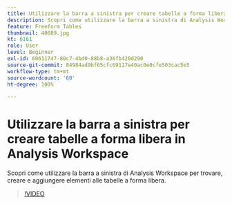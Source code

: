 ```yaml
---
title: Utilizzare la barra a sinistra per creare tabelle a forma libera in Analysis Workspace
description: Scopri come utilizzare la barra a sinistra di Analysis Workspace per trovare, creare e aggiungere elementi alle tabelle a forma libera.
feature: Freeform Tables
thumbnail: 40089.jpg
kt: 6161
role: User
level: Beginner
exl-id: 60611747-80c7-4bd0-88b8-a36fb420d290
source-git-commit: 84984ad9bf65cfc69117e40ac0e0cfe503cac5e5
workflow-type: tm+mt
source-wordcount: '60'
ht-degree: 100%

---
```


# Utilizzare la barra a sinistra per creare tabelle a forma libera in Analysis Workspace

Scopri come utilizzare la barra a sinistra di Analysis Workspace per trovare, creare e aggiungere elementi alle tabelle a forma libera.

>[!VIDEO](https://video.tv.adobe.com/v/40089/?quality=12&learn=on)
